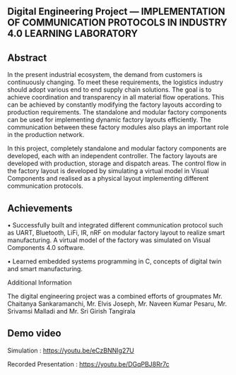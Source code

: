 ## Digital Engineering Project — IMPLEMENTATION OF COMMUNICATION PROTOCOLS IN INDUSTRY 4.0 LEARNING LABORATORY

## Abstract

In the present industrial ecosystem, the demand from customers is continuously changing. To meet these requirements, the logistics industry should adopt various end to end supply chain solutions. The goal is to achieve coordination and transparency in all material flow operations. This can be achieved by constantly modifying the factory layouts according to production requirements. The standalone and modular factory components can be used for implementing dynamic factory layouts efficiently. The communication between these factory modules also plays an important role in the production network.

In this project, completely standalone and modular factory components are developed, each with an independent controller. The factory layouts are developed with production, storage and dispatch areas. The control flow in the factory layout is developed by simulating a virtual model in Visual Components and realised as a physical layout implementing different communication protocols.
 
 
 ## Achievements

•	Successfully built and integrated different communication protocol such as UART, Bluetooth, LiFi, IR, nRF on modular factory layout to realize smart manufacturing. A virtual      model of the factory was simulated on Visual Components 4.0 software.

•	Learned embedded systems programming in C, concepts of digital twin and smart manufacturing.

Additional Information

The digital engineering project was a combined efforts of groupmates
Mr. Chaitanya Sankaramanchi, Mr. Elvis Joseph, Mr. Naveen Kumar Pesaru, Mr. Srivamsi Malladi  and Mr. Sri Girish Tangirala

## Demo video

Simulation : https://youtu.be/eCzBNNIg27U

Recorded Presentation : https://youtu.be/DGqPBJ8Rr7c
